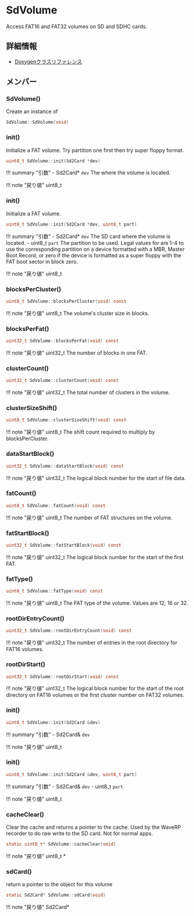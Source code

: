 # SdVolume

Access FAT16 and FAT32 volumes on SD and SDHC cards. 

## 詳細情報

- [Doxygenクラスリファレンス](https://lang-ship.com/reference/Arduino/1.8.9/class_sd_volume.html)

## メンバー

### SdVolume()


Create an instance of  
```c
SdVolume::SdVolume(void)
```



### init()


Initialize a FAT volume. Try partition one first then try super floppy format.
```c
uint8_t SdVolume::init(Sd2Card *dev)
```

!!! summary "引数"
	- Sd2Card* `dev` The  where the volume is located.

!!! note "戻り値"
	uint8_t



### init()


Initialize a FAT volume.
```c
uint8_t SdVolume::init(Sd2Card *dev, uint8_t part)
```

!!! summary "引数"
	- Sd2Card* `dev` The SD card where the volume is located.
	- uint8_t `part` The partition to be used. Legal values for  are 1-4 to use the corresponding partition on a device formatted with a MBR, Master Boot Record, or zero if the device is formatted as a super floppy with the FAT boot sector in block zero.

!!! note "戻り値"
	uint8_t



### blocksPerCluster()




```c
uint8_t SdVolume::blocksPerCluster(void) const
```

!!! note "戻り値"
	uint8_t The volume's cluster size in blocks. 



### blocksPerFat()




```c
uint32_t SdVolume::blocksPerFat(void) const
```

!!! note "戻り値"
	uint32_t The number of blocks in one FAT. 



### clusterCount()




```c
uint32_t SdVolume::clusterCount(void) const
```

!!! note "戻り値"
	uint32_t The total number of clusters in the volume. 



### clusterSizeShift()




```c
uint8_t SdVolume::clusterSizeShift(void) const
```

!!! note "戻り値"
	uint8_t The shift count required to multiply by blocksPerCluster. 



### dataStartBlock()




```c
uint32_t SdVolume::dataStartBlock(void) const
```

!!! note "戻り値"
	uint32_t The logical block number for the start of file data. 



### fatCount()




```c
uint8_t SdVolume::fatCount(void) const
```

!!! note "戻り値"
	uint8_t The number of FAT structures on the volume. 



### fatStartBlock()




```c
uint32_t SdVolume::fatStartBlock(void) const
```

!!! note "戻り値"
	uint32_t The logical block number for the start of the first FAT. 



### fatType()




```c
uint8_t SdVolume::fatType(void) const
```

!!! note "戻り値"
	uint8_t The FAT type of the volume. Values are 12, 16 or 32. 



### rootDirEntryCount()




```c
uint32_t SdVolume::rootDirEntryCount(void) const
```

!!! note "戻り値"
	uint32_t The number of entries in the root directory for FAT16 volumes. 



### rootDirStart()




```c
uint32_t SdVolume::rootDirStart(void) const
```

!!! note "戻り値"
	uint32_t The logical block number for the start of the root directory on FAT16 volumes or the first cluster number on FAT32 volumes. 



### init()



```c
uint8_t SdVolume::init(Sd2Card &dev)
```

!!! summary "引数"
	- Sd2Card& `dev` 

!!! note "戻り値"
	uint8_t



### init()



```c
uint8_t SdVolume::init(Sd2Card &dev, uint8_t part)
```

!!! summary "引数"
	- Sd2Card& `dev` 
	- uint8_t `part` 

!!! note "戻り値"
	uint8_t



### cacheClear()


Clear the cache and returns a pointer to the cache. Used by the WaveRP recorder to do raw write to the SD card. Not for normal apps. 
```c
static uint8_t* SdVolume::cacheClear(void)
```

!!! note "戻り値"
	uint8_t *



### sdCard()


return a pointer to the  object for this volume 
```c
static Sd2Card* SdVolume::sdCard(void)
```

!!! note "戻り値"
	Sd2Card*



